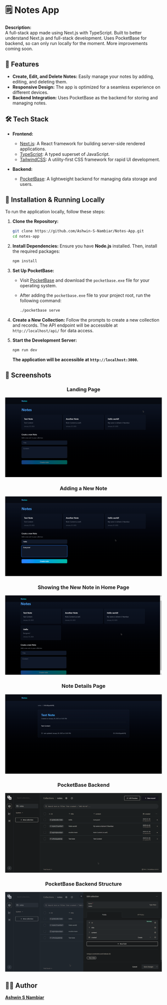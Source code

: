 
# 🗒️ Notes App

**Description:**  
A full-stack app made using Next.js with TypeScript. Built to better understand Next.js and full-stack development. Uses PocketBase for backend, so can only run locally for the moment. More improvements coming soon.

## 🚀 Features

- **Create, Edit, and Delete Notes:** Easily manage your notes by adding, editing, and deleting them.
- **Responsive Design:** The app is optimized for a seamless experience on different devices.
- **Backend Integration:** Uses PocketBase as the backend for storing and managing notes.

## 🛠️ Tech Stack

- **Frontend:**
  - [Next.js](https://nextjs.org/): A React framework for building server-side rendered applications.
  - [TypeScript](https://www.typescriptlang.org/): A typed superset of JavaScript.
  - [TailwindCSS](https://tailwindcss.com/): A utility-first CSS framework for rapid UI development.

- **Backend:**
  - [PocketBase](https://pocketbase.io/docs/): A lightweight backend for managing data storage and users.

## 🚀 Installation & Running Locally

To run the application locally, follow these steps:

1. **Clone the Repository:**

   ```bash
   git clone https://github.com/Ashwin-S-Nambiar/Notes-App.git
   cd notes-app
   ```

2. **Install Dependencies:** Ensure you have **Node.js** installed. Then, install the required packages:

   ```bash
   npm install
   ```

3. **Set Up PocketBase:**  
   - Visit [PocketBase](https://pocketbase.io/docs/) and download the `pocketbase.exe` file for your operating system.
   - After adding the `pocketbase.exe` file to your project root, run the following command:

     ```bash
     ./pocketbase serve
     ```

4. **Create a New Collection:** Follow the prompts to create a new collection and records. The API endpoint will be accessible at `http://localhost/api/` for data access.

5. **Start the Development Server:**

   ```bash
   npm run dev
   ```

   **The application will be accessible at `http://localhost:3000`.**

## 📸 Screenshots
<div align="center">
    <h3>Landing Page</h3>
    <img src="./public/screenshots/Landing-Page.png" alt="Landing Page" />
</div>
<div align="center">
    <h3>Adding a New Note</h3>
    <img src="./public/screenshots/Note-Adding.png" alt="Adding a new Note" />
</div>
<div align="center">
    <h3>Showing the New Note in Home Page</h3>
    <img src="./public/screenshots/New-Note-Added.png" alt="Showing the New Note in Home" />
</div>
<div align="center">
    <h3>Note Details Page</h3>
    <img src="./public/screenshots/Note-Detail.png" alt="Note Details Page" />
</div>
<div align="center">
    <h3>PocketBase Backend</h3>
    <img src="./public/screenshots/PocketBase.png" alt="PocketBase Backend" />
</div>
<div align="center">
    <h3>PocketBase Backend Structure</h3>
    <img src="./public/screenshots/Backend-Structure.png" alt="PocketBase Backend Structure" />
</div>

## 🧑‍💻 Author
**[Ashwin S Nambiar](https://ashwin-s-nambiar.is-a.dev/)**
